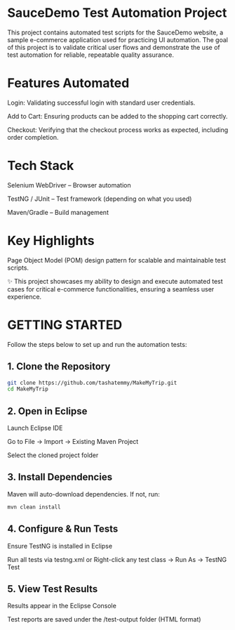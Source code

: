 # SauceDemo Test Automation Project

This project contains automated test scripts for the SauceDemo
 website, a sample e-commerce application used for practicing UI automation. The goal of this project is to validate critical user flows and demonstrate the use of test automation for reliable, repeatable quality assurance.

# Features Automated

Login: Validating successful login with standard user credentials.

Add to Cart: Ensuring products can be added to the shopping cart correctly.

Checkout: Verifying that the checkout process works as expected, including order completion.

# Tech Stack

Selenium WebDriver – Browser automation

TestNG / JUnit – Test framework (depending on what you used)

Maven/Gradle – Build management


# Key Highlights

Page Object Model (POM) design pattern for scalable and maintainable test scripts.


✨ This project showcases my ability to design and execute automated test cases for critical e-commerce functionalities, ensuring a seamless user experience.




# GETTING STARTED
Follow the steps below to set up and run the automation tests:

## 1. Clone the Repository
```bash
git clone https://github.com/tashatemmy/MakeMyTrip.git
cd MakeMyTrip
```
## 2. Open in Eclipse
Launch Eclipse IDE

Go to File → Import → Existing Maven Project

Select the cloned project folder

## 3. Install Dependencies
Maven will auto-download dependencies. If not, run:
```bash
mvn clean install
```
## 4. Configure & Run Tests
Ensure TestNG is installed in Eclipse

Run all tests via testng.xml
or
Right-click any test class → Run As → TestNG Test

## 5. View Test Results
Results appear in the Eclipse Console

Test reports are saved under the /test-output folder (HTML format)


